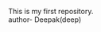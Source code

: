 This is my first repository.
<br>
author- Deepak(deep)

<!---
deepak7712/deepak7712 is a ✨ special ✨ repository because its `README.md` (this file) appears on your GitHub profile.
You can click the Preview link to take a look at your changes.
--->
